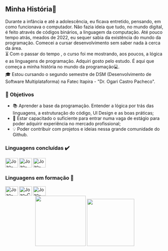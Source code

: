 ## Minha História🗿
  Durante a infância e até a adolescência, eu ficava entretido, pensando, em como funcionava o computador. Não fazia ideia que tudo, no mundo digital, é feito através de códigos binários, a linguagem da computação. Até pouco tempo atrás, meados de 2022, eu sequer sabia da existência do mundo da programação. Comecei a cursar desenvolvimento sem saber nada à cerca da área.<br>
  ⏳ Com o passar do tempo , o curso foi me mostrando, aos poucos, a lógica e as linguagens de programação. Adquiri gosto pelo estudo. É aqui que começa a minha história no mundo da programação💻. <br>
  🎓 Estou cursando o segundo semestre de DSM (Desenvolvimento de Software Multiplataforma) na Fatec Itapira - "Dr. Ogari Castro Pacheco". 

<h3> 🎯 Objetivos </h3>
  <ul>
    <li>📚 Aprender a base da programação. Entender a lógica por trás das linguagens, a estruturação do código, UI Design e as boas práticas;
    <li>💼 Estar capacitado o suficiente para entrar numa vaga de estágio para poder adquirir experiência no mercado profissional;
    <li>💡  Poder contribuir com projetos e ideias nessa grande comunidade do Github.
  </ul>
<h3> Linguagens concluídas ✔️</h3>
<div>
  <img align="center" alt="Joao-HTML5" height="30" width="40" src="https://cdn.jsdelivr.net/gh/devicons/devicon/icons/html5/html5-original.svg">
  <img align="center" alt="Joao-CSS" height="30" width="40" src="https://cdn.jsdelivr.net/gh/devicons/devicon/icons/css3/css3-original.svg">
  <img align="center" alt="Joao-Python" height="30" width="40" src="https://cdn.jsdelivr.net/gh/devicons/devicon/icons/python/python-original.svg">
</div>
<h3> Linguagens em formação 📖</h3>
<div>
  <img align="center" alt="Joao-PHP" height="30" width="40" src="https://cdn.jsdelivr.net/gh/devicons/devicon/icons/php/php-original.svg">
  <img align="center" alt="Joao-C" height="30" width="40" src="https://cdn.jsdelivr.net/gh/devicons/devicon/icons/c/c-original.svg">
  <img align="center" alt="Joao-Java" height="30" width="40" src="https://cdn.jsdelivr.net/gh/devicons/devicon/icons/java/java-original.svg">
</div>

<div align="center">
  <picture>
    <source 
    srcset="https://github-readme-stats.vercel.app/api?username=Joao-PauloBR&show_icons=true&theme=midnight-purple&hide=contribs&count_private=true&locale=pt-br"
    media="(prefers-color-scheme: dark)" />
    <source
    srcset="https://github-readme-stats.vercel.app/api?username=Joao-PauloBR&show_icons=true&theme=buefy&hide=contribs&count_private=true&locale=pt-br"
    media="(prefers-color-scheme: light), (prefers-color-scheme: no-preference)" />
    <img height="160em" src="https://github-readme-stats.vercel.app/api?username=Joao-PauloBR" />
  </picture>
  <picture>
    <source 
    srcset="https://github-readme-stats.vercel.app/api/top-langs/?username=Joao-PauloBR&layout=compact&theme=midnight-purple&locale=pt-br"
    media="(prefers-color-scheme: dark)" />
    <source
    srcset="https://github-readme-stats.vercel.app/api/top-langs/?username=Joao-PauloBR&layout=compact&theme=buefy&locale=pt-br"
    media="(prefers-color-scheme: light), (prefers-color-scheme: no-preference)" />
    <img height="150em" src="https://github-readme-stats.vercel.app/api/top-langs/?username=Joao-PauloBR" />
  </picture>
</div>
